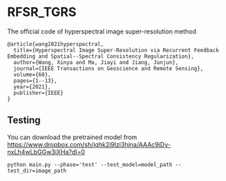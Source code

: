 # RFSR_TGRS
The official code of hyperspectral image super-resolution method
```
@article{wang2021hyperspectral,
  title={Hyperspectral Image Super-Resolution via Recurrent Feedback Embedding and Spatial--Spectral Consistency Regularization},
  author={Wang, Xinya and Ma, Jiayi and Jiang, Junjun},
  journal={IEEE Transactions on Geoscience and Remote Sensing},
  volume={60},
  pages={1--13},
  year={2021},
  publisher={IEEE}
}
```
## Testing
 You can download the pretrained model from https://www.dropbox.com/sh/jqhk2i9lzi3hjna/AAAc9iDy-nxLh4wLbGGw3iXHa?dl=0
```
python main.py --phase='test' --test_model=model_path --test_dir=image_path
```

